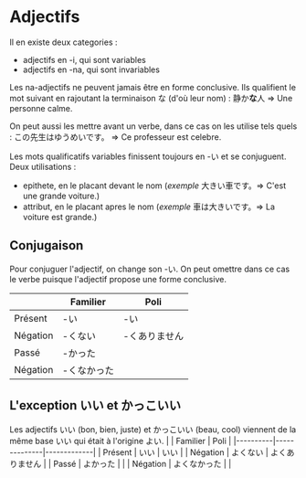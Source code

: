 <!-- TITLE: Adjectifs -->
<!-- SUBTITLE: Conjugaison des adjectifs -->

# Adjectifs
Il en existe deux categories :
- adjectifs en -i, qui sont variables
- adjectifs en -na, qui sont invariables

Les na-adjectifs ne peuvent jamais être en forme conclusive. Ils qualifient le mot suivant en rajoutant la terminaison な (d'où leur nom) :
静か**な**人 => Une personne calme. 

On peut aussi les mettre avant un verbe, dans ce cas on les utilise tels quels :
この先生はゆうめいです。 => Ce professeur est celebre.


Les mots qualificatifs variables finissent toujours en -い et se conjuguent.
Deux utilisations :
- epithete, en le placant devant le nom (*exemple* 大きい車です。=> C'est une grande voiture.)
- attribut, en le placant apres le nom (*exemple*  車は大きいです。=> La voiture est grande.)

## Conjugaison
Pour conjuguer l'adjectif, on change son -い.
On peut omettre dans ce cas le verbe puisque l'adjectif propose une forme conclusive.

|          | Familier   | Poli        |
|----------|------------|-------------|
| Présent  | -い         | -い          |
| Négation | -くない     | -くありません |
| Passé    | -かった     |             |
| Négation | -くなかった |             |

## L'exception いい et かっこいい
Les adjectifs いい (bon, bien, juste) et かっこいい (beau, cool) viennent de la même base いい qui était à l'origine よい.
|          | Familier     | Poli        |
|----------|--------------|-------------|
| Présent  | いい         | いい        |
| Négation | よくない     | よくありません       |
| Passé    | よかった     |             |
| Négation | よくなかった |             |
